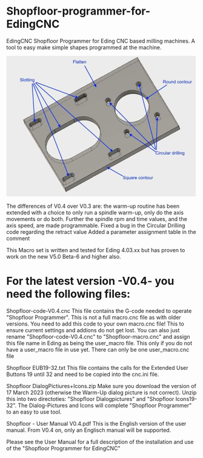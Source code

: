 # Shopfloor-programmer-for-EdingCNC

EdingCNC Shopfloor Programmer for Eding CNC based milling machines.
A tool to easy make simple shapes programmed at the machine.

[<img src="https://github.com/VelocityMaximus/Eding-Shopfloor-Programmer-mill-/blob/main/example_milling_shopfloor_programmer.jpg">](https://github.com/VelocityMaximus/Eding-Shopfloor-Programmer-mill-)

The differences of V0.4 over V0.3 are:
the warm-up routine has been extended with a choice to only run a spindle warm-up, only do the axis
movements or do both. Further the spindle rpm and time values, and the axis speed, are made programmable.
Fixed a bug in the Circular Drilling code regarding the retract value
Added a parameter assignment table in the comment

This Macro set is written and tested for Eding 4.03.xx but has proven to work on the new V5.0 Beta-6 and higher also.

# For the latest version -V0.4- you need the following files:

Shopfloor-code-V0.4.cnc
   This file contains the G-code needed to operate "Shopfloor Programmer". This is not a full macro.cnc file as with older versions.
    You need to add this code to your own macro.cnc file! This to ensure current settings and addions do not get lost.
    You can also just rename "Shopfloor-code-V0.4.cnc" to "Shopfloor-macro.cnc" and assign this file name in Eding as being the user_macro file.
    This only if you do not have a user_macro file in use yet. There can only be one user_macro.cnc file

Shopfloor EUB19-32.txt
   This file contains the calls for the Extended User Buttons 19 until 32 and need to be copied into the cnc.ini file.

Shopfloor DialogPictiures+Icons.zip
   Make sure you download the version of 17 March 2023 (otherwise the Warm-Up dialog picture is not correct).
   Unzip this into two directoties: "Shopfloor Dialogpictures" and "Shopfloor Icons19-32". The Dialog-Pictures and Icons will
   complete "Shopfloor Programmer" to an easy to use tool. 

Shopfloor - User Manual V0.4.pdf
  This is the English version of the user manual. From V0.4 on, only an Englisch manual will be supported.

Please see the User Manual for a full description of the installation and use of the "Shopfloor Programmer for EdingCNC"
